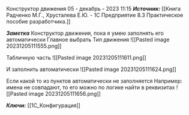 
Конструктор движения
 05 - декабрь - 2023  11:15 
***Источник:*** [[Книга Радченко М.Г., Хрусталева Е.Ю. - 1С Предприятие 8.3 Практическое пособие разработчика.]]

***Заметка*** 
Конструктор движения, пока я умею заполнять его автоматически
Главное выбрать Тип движения
![[Pasted image 20231205111555.png]]

Табличную часть
![[Pasted image 20231205111611.png]]

И заполнить автоматически
![[Pasted image 20231205111624.png]]

Если какой то из пунктов автоматически не заполняется Например: имена не совпадают, то его можно по логике найти в реквизитах
![[Pasted image 20231205111656.png]]

***Ключи:*** [[1С_Конфигурация]]